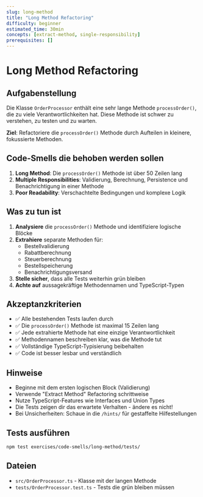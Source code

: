 ```yaml
---
slug: long-method
title: "Long Method Refactoring"
difficulty: beginner
estimated_time: 30min
concepts: [extract-method, single-responsibility]
prerequisites: []
---
```


# Long Method Refactoring

## Aufgabenstellung

Die Klasse `OrderProcessor` enthält eine sehr lange Methode `processOrder()`, die zu viele Verantwortlichkeiten hat. Diese Methode ist schwer zu verstehen, zu testen und zu warten.

**Ziel**: Refactoriere die `processOrder()` Methode durch Aufteilen in kleinere, fokussierte Methoden.

## Code-Smells die behoben werden sollen

1. **Long Method**: Die `processOrder()` Methode ist über 50 Zeilen lang
2. **Multiple Responsibilities**: Validierung, Berechnung, Persistence und Benachrichtigung in einer Methode
3. **Poor Readability**: Verschachtelte Bedingungen und komplexe Logik

## Was zu tun ist

1. **Analysiere** die `processOrder()` Methode und identifiziere logische Blöcke
2. **Extrahiere** separate Methoden für:
   - Bestellvalidierung
   - Rabattberechnung
   - Steuerberechnung
   - Bestellspeicherung
   - Benachrichtigungsversand
3. **Stelle sicher**, dass alle Tests weiterhin grün bleiben
4. **Achte auf** aussagekräftige Methodennamen und TypeScript-Typen

## Akzeptanzkriterien

- ✅ Alle bestehenden Tests laufen durch
- ✅ Die `processOrder()` Methode ist maximal 15 Zeilen lang
- ✅ Jede extrahierte Methode hat eine einzige Verantwortlichkeit
- ✅ Methodennamen beschreiben klar, was die Methode tut
- ✅ Vollständige TypeScript-Typisierung beibehalten
- ✅ Code ist besser lesbar und verständlich

## Hinweise

- Beginne mit dem ersten logischen Block (Validierung)
- Verwende "Extract Method" Refactoring schrittweise
- Nutze TypeScript-Features wie Interfaces und Union Types
- Die Tests zeigen dir das erwartete Verhalten - ändere es nicht!
- Bei Unsicherheiten: Schaue in die `/hints/` für gestaffelte Hilfestellungen

## Tests ausführen

```bash
npm test exercises/code-smells/long-method/tests/
```

## Dateien

- `src/OrderProcessor.ts` - Klasse mit der langen Methode
- `tests/OrderProcessor.test.ts` - Tests die grün bleiben müssen